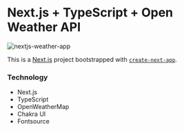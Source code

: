 # Next.js + TypeScript + Open Weather API
![nextjs-weather-app](https://user-images.githubusercontent.com/12013762/155684306-100d5bc5-7dfa-4ecf-ba37-70c9696623ad.png)

This is a [Next.js](https://nextjs.org/) project bootstrapped with [`create-next-app`](https://github.com/vercel/next.js/tree/canary/packages/create-next-app).

### Technology
- Next.js
- TypeScript
- OpenWeatherMap
- Chakra UI
- Fontsource
